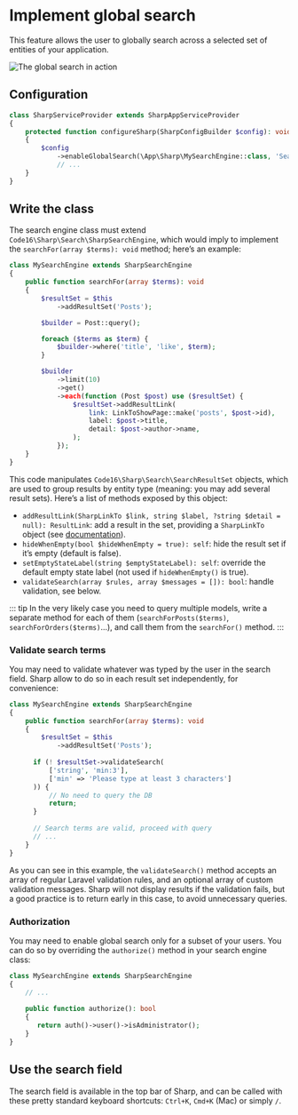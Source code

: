 # Implement global search

This feature allows the user to globally search across a selected set of entities of your application.

![The global search in action](./img/v9/global-search.png)

## Configuration

```php
class SharpServiceProvider extends SharpAppServiceProvider
{
    protected function configureSharp(SharpConfigBuilder $config): void
    {
        $config
            ->enableGlobalSearch(\App\Sharp\MySearchEngine::class, 'Search for anything...')
            // ...
    }
}
```

## Write the class

The search engine class must extend `Code16\Sharp\Search\SharpSearchEngine`, which would imply to implement the `searchFor(array $terms): void` method; here’s an example:

```php
class MySearchEngine extends SharpSearchEngine
{
    public function searchFor(array $terms): void
    {
        $resultSet = $this
            ->addResultSet('Posts');

        $builder = Post::query();

        foreach ($terms as $term) {
            $builder->where('title', 'like', $term);
        }

        $builder
            ->limit(10)
            ->get()
            ->each(function (Post $post) use ($resultSet) {
                $resultSet->addResultLink(
                    link: LinkToShowPage::make('posts', $post->id),
                    label: $post->title,
                    detail: $post->author->name,
                );
            });
    }
}
```

This code manipulates `Code16\Sharp\Search\SearchResultSet` objects, which are used to group results by entity type (meaning: you may add several result sets). Here’s a list of methods exposed by this object:

- `addResultLink(SharpLinkTo $link, string $label, ?string $detail = null): ResultLink`: add a result in the set, providing a `SharpLinkTo` object (see [documentation](link-to.md)).
- `hideWhenEmpty(bool $hideWhenEmpty = true): self`: hide the result set if it’s empty (default is false).
- `setEmptyStateLabel(string $emptyStateLabel): self`: override the default empty state label (not used if `hideWhenEmpty()` is true).
- `validateSearch(array $rules, array $messages = []): bool`: handle validation, see below.

::: tip
In the very likely case you need to query multiple models, write a separate method for each of them (`searchForPosts($terms)`, `searchForOrders($terms)`...), and call them from the `searchFor()` method.
:::

### Validate search terms

You may need to validate whatever was typed by the user in the search field. Sharp allow to do so in each result set independently, for convenience:

```php
class MySearchEngine extends SharpSearchEngine
{
    public function searchFor(array $terms): void
    {
        $resultSet = $this
            ->addResultSet('Posts');
            
      if (! $resultSet->validateSearch(
          ['string', 'min:3'], 
          ['min' => 'Please type at least 3 characters']
      )) {
          // No need to query the DB
          return;
      }
            
      // Search terms are valid, proceed with query
      // ...
    }
}
```

As you can see in this example, the `validateSearch()` method accepts an array of regular Laravel validation rules, and an optional array of custom validation messages. Sharp will not display results if the validation fails, but a good practice is to return early in this case, to avoid unnecessary queries.

### Authorization
You may need to enable global search only for a subset of your users. You can do so by overriding the `authorize()` method in your search engine class:

```php
class MySearchEngine extends SharpSearchEngine
{
    // ...
    
    public function authorize(): bool
    {
       return auth()->user()->isAdministrator();
    }
}
```

## Use the search field

The search field is available in the top bar of Sharp, and can be called with these pretty standard keyboard shortcuts: `Ctrl+K`, `Cmd+K` (Mac) or simply `/`.

